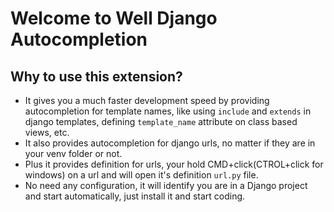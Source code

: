 # Welcome to Well Django Autocompletion

## Why to use this extension?

* It gives you a much faster development speed by providing autocompletion for template names, 
  like using `include` and `extends` in django templates, defining `template_name` attribute on class based views, etc.
* It also provides autocompletion for django urls, no matter if they are in your venv folder or not.
* Plus it provides definition for urls, your hold CMD+click(CTROL+click for windows) on a url and will open it's definition `url.py` file.
* No need any configuration, it will identify you are in a Django project and start automatically, just install it and start coding.
